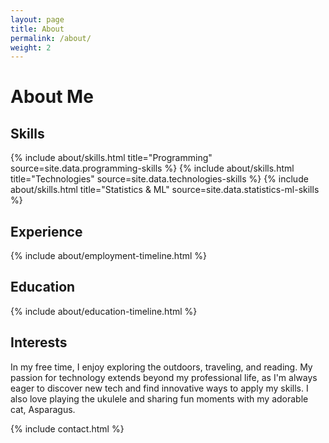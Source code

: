 ```yaml
---
layout: page
title: About
permalink: /about/
weight: 2
---
```


# **About Me**

## Skills

<div class="row">
{% include about/skills.html title="Programming" source=site.data.programming-skills %}
{% include about/skills.html title="Technologies" source=site.data.technologies-skills %}
{% include about/skills.html title="Statistics & ML" source=site.data.statistics-ml-skills %}
</div>

## **Experience**

<div class="row">
{% include about/employment-timeline.html %}
</div>

## **Education**

<div class="row">
{% include about/education-timeline.html %}
</div>

## **Interests**

In my free time, I enjoy exploring the outdoors, traveling, and reading. My passion for technology extends beyond my professional life, as I'm always eager to discover new tech and find innovative ways to apply my skills. I also love playing the ukulele and sharing fun moments with my adorable cat, Asparagus.

{% include contact.html %}